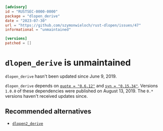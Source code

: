 ```toml
[advisory]
id = "RUSTSEC-0000-0000"
package = "dlopen_derive"
date = "2023-07-30"
url = "https://github.com/szymonwieloch/rust-dlopen/issues/47"
informational = "unmaintained"

[versions]
patched = []
```

# `dlopen_derive` is unmaintained

`dlopen_derive` hasn't been updated since June 9, 2019.

`dlopen_derive` depends on [`quote = "0.6.12"`] and [`syn = "0.15.34"`]. Versions `1.0.0` of these dependencies were published on August 13, 2019. The `0.*` versions haven't received updates since.

## Recommended alternatives

- [`dlopen2_derive`]

[`dlopen2_derive`]: https://github.com/OpenByteDev/dlopen2
[`quote = "0.6.12"`]: https://github.com/dtolnay/quote/releases/tag/0.6.12
[`syn = "0.15.34"`]: https://github.com/dtolnay/syn/releases/tag/0.15.34
